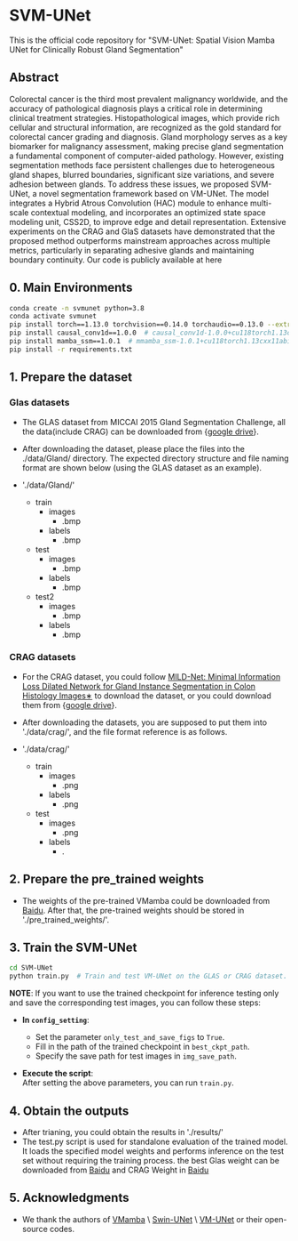 # SVM-UNet
This is the official code repository for "SVM-UNet: Spatial Vision Mamba UNet for Clinically Robust Gland Segmentation"

## Abstract
Colorectal cancer is the third most prevalent malignancy worldwide, and the accuracy of pathological diagnosis plays a critical role in determining clinical treatment strategies. Histopathological images, which provide rich cellular and structural information, are recognized as the gold standard for colorectal cancer grading and diagnosis. Gland morphology serves as a key biomarker for malignancy assessment, making precise gland segmentation a fundamental component of computer-aided pathology. However, existing segmentation methods face persistent challenges due to heterogeneous gland shapes, blurred boundaries, significant size variations, and severe adhesion between glands. To address these issues, we proposed SVM-UNet, a novel segmentation framework based on VM-UNet. The model integrates a Hybrid Atrous Convolution (HAC) module to enhance multi-scale contextual modeling, and incorporates an optimized state space modeling unit, CSS2D, to improve edge and detail representation. Extensive experiments on the CRAG and GlaS datasets have demonstrated that the proposed method outperforms mainstream approaches across multiple metrics, particularly in separating adhesive glands and maintaining boundary continuity. Our code is publicly available at here

## 0. Main Environments
```bash
conda create -n svmunet python=3.8
conda activate svmunet
pip install torch==1.13.0 torchvision==0.14.0 torchaudio==0.13.0 --extra-index-url https://download.pytorch.org/whl/cu117
pip install causal_conv1d==1.0.0  # causal_conv1d-1.0.0+cu118torch1.13cxx11abiFALSE-cp38-cp38-linux_x86_64.whl
pip install mamba_ssm==1.0.1  # mmamba_ssm-1.0.1+cu118torch1.13cxx11abiFALSE-cp38-cp38-linux_x86_64.whl
pip install -r requirements.txt
```


## 1. Prepare the dataset

### Glas datasets
- The GLAS dataset from MICCAI 2015 Gland Segmentation Challenge, all the data(include CRAG) can be downloaded from {[google drive](https://drive.google.com/drive/folders/1OJPpVBX6PKNyy2j34QK_gZN19gDamYd3?usp=sharing)}.
- After downloading the dataset, please place the files into the ./data/Gland/ directory. The expected directory structure and file naming format are shown below (using the GLAS dataset as an example).

- './data/Gland/'
  - train
    - images
      - .bmp
    - labels
      - .bmp
  - test
    - images
      - .bmp
    - labels
      - .bmp
  - test2
    - images
      - .bmp
    - labels
      - .bmp

### CRAG datasets

- For the CRAG dataset, you could follow [MILD-Net: Minimal Information Loss Dilated Network for Gland Instance Segmentation in Colon Histology Images∗]([https://github.com/HuCatoFighting/Swin-Une](https://github.com/XiaoyuZHK/CRAG-Dataset_Aug_ToCOCO)) to download the dataset, or you could download them from {[google drive](https://drive.google.com/drive/folders/1OJPpVBX6PKNyy2j34QK_gZN19gDamYd3?usp=sharing)}.

- After downloading the datasets, you are supposed to put them into './data/crag/', and the file format reference is as follows.

- './data/crag/'
  - train
    - images
      - .png
    - labels
      - .png
  - test
    - images
      - .png
    - labels
      - .

## 2. Prepare the pre_trained weights

- The weights of the pre-trained VMamba could be downloaded from [Baidu](https://pan.baidu.com/s/1z9oStFlV0c47dmcRzaRgmQ?pwd=4eid). After that, the pre-trained weights should be stored in './pre_trained_weights/'.
  
## 3. Train the SVM-UNet
```bash
cd SVM-UNet
python train.py  # Train and test VM-UNet on the GLAS or CRAG dataset.
```

**NOTE**: If you want to use the trained checkpoint for inference testing only and save the corresponding test images, you can follow these steps:  

- **In `config_setting`**:  
   - Set the parameter `only_test_and_save_figs` to `True`.  
   - Fill in the path of the trained checkpoint in `best_ckpt_path`.  
   - Specify the save path for test images in `img_save_path`.  

- **Execute the script**:  
   After setting the above parameters, you can run `train.py`.

## 4. Obtain the outputs
- After trianing, you could obtain the results in './results/'
- The test.py script is used for standalone evaluation of the trained model. It loads the specified model weights and performs inference on the test set without requiring the training process. the best Glas weight can be downloaded from [Baidu](https://pan.baidu.com/s/1srlVWdHTag4vN4RtGZ7Q4A?pwd=8jrf) and CRAG Weight in [Baidu](https://pan.baidu.com/s/1AyuxxAbA7hLX2xbu0A_cQA?pwd=w6i3)

## 5. Acknowledgments

- We thank the authors of [VMamba](https://github.com/MzeroMiko/VMamba) \ [Swin-UNet](https://github.com/HuCaoFighting/Swin-Unet)  \ [VM-UNet](https://github.com/JCruan519/VM-UNet/tree/main) or their open-source codes.
